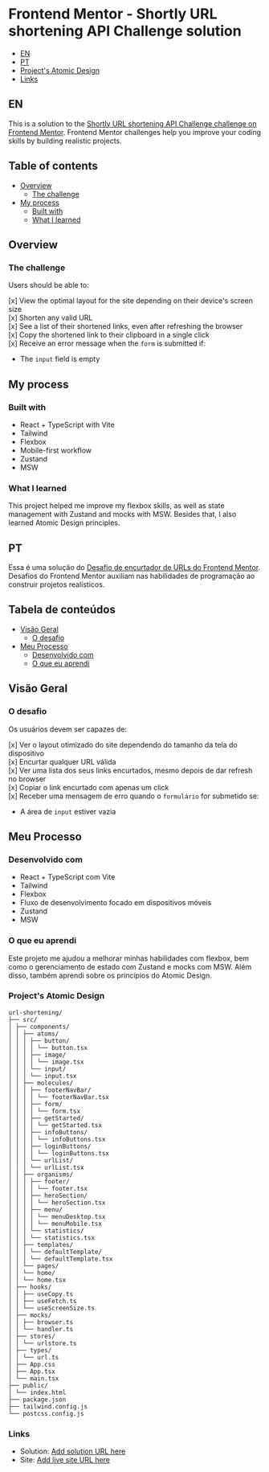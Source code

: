 # Frontend Mentor - Shortly URL shortening API Challenge solution


- [EN](#en)
- [PT](#pt)
- [Project's Atomic Design](#projects-atomic-design)
- [Links](#links)


## EN

This is a solution to the [Shortly URL shortening API Challenge challenge on Frontend Mentor](https://www.frontendmentor.io/challenges/url-shortening-api-landing-page-2ce3ob-G). Frontend Mentor challenges help you improve your coding skills by building realistic projects.

## Table of contents

- [Overview](#overview)
  - [The challenge](#the-challenge)
- [My process](#my-process)
  - [Built with](#built-with)
  - [What I learned](#what-i-learned)

## Overview

### The challenge

Users should be able to:

[x] View the optimal layout for the site depending on their device's screen size  
[x] Shorten any valid URL  
[x] See a list of their shortened links, even after refreshing the browser  
[x] Copy the shortened link to their clipboard in a single click  
[x] Receive an error message when the `form` is submitted if:
  - The `input` field is empty


## My process

### Built with

- React + TypeScript with Vite
- Tailwind
- Flexbox
- Mobile-first workflow
- Zustand
- MSW


### What I learned

This project helped me improve my flexbox skills, as well as state management with Zustand and mocks with MSW. Besides that, I also learned Atomic Design principles.

## PT

Essa é uma solução do [Desafio de encurtador de URLs do Frontend Mentor](https://www.frontendmentor.io/challenges/url-shortening-api-landing-page-2ce3ob-G). Desafios do Frontend Mentor auxiliam nas habilidades de programação ao construir projetos realísticos.

## Tabela de conteúdos

- [Visão Geral](#visão-geral)
  - [O desafio](#o-desafio)
- [Meu Processo](#meu-processo)
  - [Desenvolvido com](#desenvolvido-com)
  - [O que eu aprendi](#o-que-eu-aprendi)

## Visão Geral

### O desafio

Os usuários devem ser capazes de:

[x] Ver o layout otimizado do site dependendo do tamanho da tela do dispositivo  
[x] Encurtar qualquer URL válida  
[x] Ver uma lista dos seus links encurtados, mesmo depois de dar refresh no browser  
[x] Copiar o link encurtado com apenas um click  
[x] Receber uma mensagem de erro quando o `formulário` for submetido se:
  - A área de  `input` estiver vazia


## Meu Processo

### Desenvolvido com

- React + TypeScript com Vite
- Tailwind
- Flexbox
- Fluxo de desenvolvimento focado em dispositivos móveis
- Zustand
- MSW

### O que eu aprendi

Este projeto me ajudou a melhorar minhas habilidades com flexbox, bem como o gerenciamento de estado com Zustand e mocks com MSW. Além disso, também aprendi sobre os princípios do Atomic Design.

### Project's Atomic Design

```plaintext
url-shortening/
├── src/
│ ├── components/
│ │ ├── atoms/
│ │ │ ├── button/
│ │ │ │ └── button.tsx
│ │ │ ├── image/
│ │ │ │ └── image.tsx
│ │ │ └── input/
│ │ │ └── input.tsx
│ │ ├── molecules/
│ │ │ ├── footerNavBar/
│ │ │ │ └── footerNavBar.tsx
│ │ │ ├── form/
│ │ │ │ └── form.tsx
│ │ │ ├── getStarted/
│ │ │ │ └── getStarted.tsx
│ │ │ ├── infoButtons/
│ │ │ │ └── infoButtons.tsx
│ │ │ ├── loginButtons/
│ │ │ │ └── loginButtons.tsx
│ │ │ └── urlList/
│ │ │ └── urlList.tsx
│ │ ├── organisms/
│ │ │ ├── footer/
│ │ │ │ └── footer.tsx
│ │ │ ├── heroSection/
│ │ │ │ └── heroSection.tsx
│ │ │ ├── menu/
│ │ │ │ └── menuDesktop.tsx
│ │ │ │ └── menuMobile.tsx
│ │ │ └── statistics/
│ │ │ └── statistics.tsx
│ │ ├── templates/
│ │ │ └── defaultTemplate/
│ │ │ └── defaultTemplate.tsx
│ │ └── pages/
│ │ └── home/
│ │ └── home.tsx
│ ├── hooks/
│ │ ├── useCopy.ts
│ │ ├── useFetch.ts
│ │ └── useScreenSize.ts
│ ├── mocks/
│ │ ├── browser.ts
│ │ └── handler.ts
│ ├── stores/
│ │ └── urlstore.ts
│ ├── types/
│ │ └── url.ts
│ ├── App.css
│ ├── App.tsx
│ └── main.tsx
├── public/
│ └── index.html
├── package.json
├── tailwind.config.js
└── postcss.config.js
```

### Links
- Solution: [Add solution URL here](https://your-solution-url.com)
- Site: [Add live site URL here](https://your-live-site-url.com)